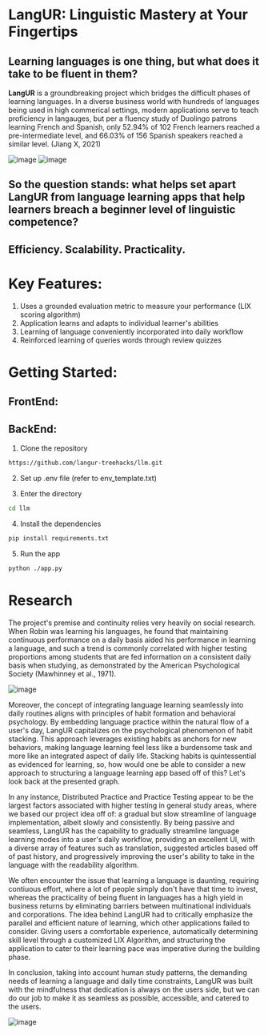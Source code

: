 # LangUR: Linguistic Mastery at Your Fingertips

  
## Learning languages is one thing, but what does it take to be fluent in them?

**LangUR** is a groundbreaking project which bridges the difficult phases of learning languages. In a diverse business world with hundreds of languages being used in high commerical settings, modern applications serve to teach proficiency in langauges, but per a fluency study of Duolingo patrons learning French and Spanish, only 52.94% of 102 French learners reached a pre-intermediate level, and 66.03% of 156 Spanish speakers reached a similar level. (Jiang X, 2021)


![image](https://cdn.discordapp.com/attachments/906212540021895178/1208541042333454357/image.png?ex=65e3a88e&is=65d1338e&hm=d4eda74145d711657f12a1d2503ff8dad36b73efaa44294fdc51be3e499d2b48&)
![image](https://cdn.discordapp.com/attachments/906212540021895178/1208541095605309461/image.png?ex=65e3a89a&is=65d1339a&hm=6b2d5407681f1a568841cdec7fc972ea2c33df6d24568de47a04009c68a29d2d&)

## So the question stands: what helps set apart LangUR from language learning apps that help learners breach a beginner level of linguistic competence?

## **Efficiency. Scalability. Practicality.**

# Key Features:
1. Uses a grounded evaluation metric to measure your performance (LIX scoring algorithm)
2. Application learns and adapts to individual learner's abilities
3. Learning of language conveniently incorporated into daily workflow
4. Reinforced learning of queries words through review quizzes 

# Getting Started:
## FrontEnd:
## BackEnd:
1. Clone the repository
```sh
https://github.com/langur-treehacks/llm.git
```
2. Set up .env file (refer to env_template.txt)

3. Enter the directory
```sh
cd llm
```
4. Install the dependencies
```sh
pip install requirements.txt
```
5. Run the app
```sh
python ./app.py
```


# Research

The project's premise and continuity relies very heavily on social research. When Robin was learning his languages, he found that maintaining continuous performance on a daily basis aided his performance in learning a language, and such a trend is commonly correlated with higher testing proportions among students that are fed information on a consistent daily basis when studying, as demonstrated by the American Psychological Society (Mawhinney et al., 1971). 

![image](https://cdn.discordapp.com/attachments/1201235197425889452/1208784092938633266/image.png?ex=65e48ae9&is=65d215e9&hm=996c2f55e975ec4db33be0032d5253f5c894641b4295a0c5b1968ec056bf7f1e&)

Moreover, the concept of integrating language learning seamlessly into daily routines aligns with principles of habit formation and behavioral psychology. By embedding language practice within the natural flow of a user's day, LangUR capitalizes on the psychological phenomenon of habit stacking. This approach leverages existing habits as anchors for new behaviors, making language learning feel less like a burdensome task and more like an integrated aspect of daily life. Stacking habits is quintessential as evidenced for learning, so, how would one be able to consider a new approach to structuring a language learning app based off of this? Let's look back at the presented graph.

In any instance, Distributed Practice and Practice Testing appear to be the largest factors associated with higher testing in general study areas, where we based our project idea off of: a gradual but slow streamline of language implementation, albeit slowly and consistently. By being passive and seamless, LangUR has the capability to gradually streamline language learning modes into a user's daily workflow, providing an excellent UI, with a diverse array of features such as translation, suggested articles based off of past history, and progressively improving the user's ability to take in the language with the readability algorithm.

We often encounter the issue that learning a language is daunting, requiring contiuous effort, where a lot of people simply don't have that time to invest, whereas the practicality of being fluent in languages has a high yield in business returns by eliminating barriers between multinational individuals and corporations. The idea behind LangUR had to critically emphasize the parallel and efficient nature of learning, which other applications failed to consider. Giving users a comfortable experience, automatically determining skill level through a customized LIX Algorithm, and structuring the application to cater to their learning pace was imperative during the building phase. 

In conclusion, taking into account human study patterns, the demanding needs of learning a language and daily time constraints, LangUR was built with the mindfulness that dedication is always on the users side, but we can do our job to make it as seamless as possible, accessible, and catered to the users.

![image](https://cdn.discordapp.com/attachments/1201235197425889452/1208780793627934730/image-removebg-preview_4.png?ex=65e487d7&is=65d212d7&hm=33a3b485b70cbf4914dbd1a59de08a405f45b7bd62f43c66538448fbe1d00e1c&)
